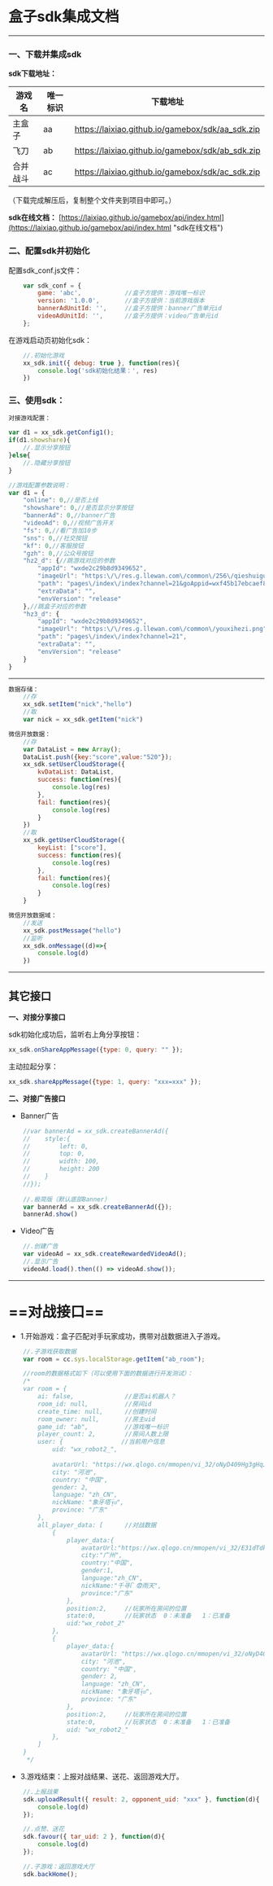 # 盒子sdk集成文档
---------------
                
### **一、下载并集成sdk**

**sdk下载地址：**

| 游戏名  |  唯一标识 |  下载地址  |
| ------------ | ------------ |------------ |
|  主盒子 |  aa |   https://laixiao.github.io/gamebox/sdk/aa_sdk.zip |
|  飞刀   |  ab |  https://laixiao.github.io/gamebox/sdk/ab_sdk.zip   |
|  合并战斗   |  ac |  https://laixiao.github.io/gamebox/sdk/ac_sdk.zip   |

（下载完成解压后，复制整个文件夹到项目中即可。）

**sdk在线文档：**
[https://laixiao.github.io/gamebox/api/index.html](https://laixiao.github.io/gamebox/api/index.html "sdk在线文档")
    

### **二、配置sdk并初始化**

配置sdk_conf.js文件：
```javascript
    var sdk_conf = {
        game: 'abc',            //盒子方提供：游戏唯一标识
        version: '1.0.0',       //盒子方提供：当前游戏版本
        bannerAdUnitId: '',     //盒子方提供：banner广告单元id
        videoAdUnitId: '',      //盒子方提供：video广告单元id
    };
```
在游戏启动页初始化sdk：
```javascript
    //.初始化游戏
    xx_sdk.init({ debug: true }, function(res){
        console.log('sdk初始化结果：', res)
    })
```

### **三、使用sdk：**


```javascript
对接游戏配置：

var d1 = xx_sdk.getConfig1();
if(d1.showshare){
    //.显示分享按钮
}else{
    //.隐藏分享按钮
}

//游戏配置参数说明：
var d1 = {
    "online": 0,//是否上线
    "showshare": 0,//是否显示分享按钮
    "bannerAd": 0,//banner广告
    "videoAd": 0,//视频广告开关
    "fs": 0,//看广告加10步
    "sns": 0,//社交按钮
    "kf": 0,//客服按钮
    "gzh": 0,//公众号按钮
    "hz2_d": {//跳游戏对应的参数
        "appId": "wxde2c29b8d9349652",
        "imageUrl": "https:\/\/res.g.llewan.com\/common\/256\/qieshuiguoicon.png",
        "path": "pages\/index\/index?channel=21&goAppid=wxf45b17ebcaef8085&goPath=QUESTIONsidEQUAL49",
        "extraData": "",
        "envVersion": "release"
    },//跳盒子对应的参数
    "hz3_d": {
        "appId": "wxde2c29b8d9349652",
        "imageUrl": "https:\/\/res.g.llewan.com\/common\/youxihezi.png",
        "path": "pages\/index\/index?channel=21",
        "extraData": "",
        "envVersion": "release"
    }
}
```


---------

```javascript
数据存储：
    //存
    xx_sdk.setItem("nick","hello")
    //取
    var nick = xx_sdk.getItem("nick")

微信开放数据：
    //存
    var DataList = new Array();
    DataList.push({key:"score",value:"520"});
    xx_sdk.setUserCloudStorage({
        kvDataList: DataList,
        success: function(res){
            console.log(res)
        },
        fail: function(res){
            console.log(res)
        }
    })
    //取
    xx_sdk.getUserCloudStorage({
        keyList: ["score"],
        success: function(res){
            console.log(res)
        },
        fail: function(res){
            console.log(res)
        }
    }

微信开放数据域：
    //发送
    xx_sdk.postMessage("hello")
    //监听
    xx_sdk.onMessage((d)=>{
        console.log(d)
    })
```
    
-----

## 其它接口

**一、对接分享接口**
    
sdk初始化成功后，监听右上角分享按钮：
```javascript
xx_sdk.onShareAppMessage({type: 0, query: "" });
```
主动拉起分享：
```javascript
xx_sdk.shareAppMessage({type: 1, query: "xxx=xxx" });
```
	
**二、对接广告接口**

* Banner广告
```javascript
    //var bannerAd = xx_sdk.createBannerAd({
    //    style:{
    //        left: 0,
    //        top: 0,
    //        width: 100,
    //        height: 200
    //    }
    //});
    
    //.极简版（默认底部Banner）
    var bannerAd = xx_sdk.createBannerAd({});
    bannerAd.show()
```

* Video广告
```javascript
    //.创建广告
    var videoAd = xx_sdk.createRewardedVideoAd();
    //.显示广告
    videoAd.load().then(() => videoAd.show());
```

--------

# ==对战接口==

- 1.开始游戏：盒子匹配对手玩家成功，携带对战数据进入子游戏。
```javascript
    //.子游戏获取数据
    var room = cc.sys.localStorage.getItem("ab_room");

    //room的数据格式如下（可以使用下面的数据进行开发测试）：
    /* 
    var room = {
        ai: false,              //是否ai机器人？
        room_id: null,          //房间id
        create_time: null,      //创建时间
        room_owner: null,       //房主uid
        game_id: "ab",          //游戏唯一标识
        player_count: 2,        //房间人数上限
        user: {                //当前用户信息
            uid: "wx_robot2_",
            
            avatarUrl: "https://wx.qlogo.cn/mmopen/vi_32/oNyD409Hg3gHqJtqtKFhhYDiad6pRFiaprwjEheyLra4CEicGPdnn7uBCJL0oxZjqAibW4wrTsbtfnHoY6NolPpz9A/132",
            city: "河池",
            country: "中国",
            gender: 2,
            language: "zh_CN",
            nickName: "象牙塔จุ๊บ",
            province: "广东"
        },    
        all_player_data: [      //对战数据
            {
                player_data:{
                    avatarUrl:"https://wx.qlogo.cn/mmopen/vi_32/E31dTdkFnKSFOmmy98kLqJlmDQFjLoRt52KTxohsKFtib2otLWZFOCzyuPXia8A7YR32th1FibqncWra94aAJQicYw/132",
                    city:"广州",
                    country:"中国",
                    gender:1,
                    language:"zh_CN",
                    nickName:"千寻િ😨雨天",
                    province:"广东"
                },
                position:2,     //玩家所在房间的位置
                state:0,        //玩家状态  0：未准备   1：已准备
                uid:"wx_robot_2"
            },
            {
                player_data:{
                    avatarUrl: "https://wx.qlogo.cn/mmopen/vi_32/oNyD409Hg3gHqJtqtKFhhYDiad6pRFiaprwjEheyLra4CEicGPdnn7uBCJL0oxZjqAibW4wrTsbtfnHoY6NolPpz9A/132",
                    city: "河池",
                    country: "中国",
                    gender: 2,
                    language: "zh_CN",
                    nickName: "象牙塔จุ๊บ",
                    province: "广东"
                },
                position:2,     //玩家所在房间的位置
                state:0,        //玩家状态  0：未准备   1：已准备
                uid: "wx_robot2_"
            },
        ]
    }
     */
```

- 3.游戏结束：上报对战结果、送花、返回游戏大厅。
```javascript
    //.上报战果
    sdk.uploadResult({ result: 2, opponent_uid: "xxx" }, function(d){
        console.log(d)
    });

    //.点赞、送花
    sdk.favour({ tar_uid: 2 }, function(d){
        console.log(d)
    });

    //.子游戏：返回游戏大厅
    sdk.backHome();
```